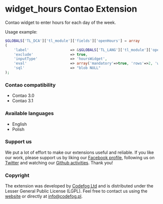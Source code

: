 widget_hours Contao Extension
=============================

Contao widget to enter hours for each day of the week.

Usage example:

```php
$GLOBALS['TL_DCA']['tl_module']['fields']['openHours'] = array
(
	'label'                   => &$GLOBALS['TL_LANG']['tl_module']['openHours'],
	'exclude'                 => true,
	'inputType'               => 'hoursWidget',
	'eval'                    => array('mandatory'=>true, 'rows'=>2, 'weekOffset'=>1, 'tl_class'=>'clr'),
	'sql'                     => "blob NULL"
);
```

### Contao compatibility
- Contao 3.0
- Contao 3.1

### Available languages
- English
- Polish

### Support us
We put a lot of effort to make our extensions useful and reliable. If you like our work, please support us by liking our [Facebook profile](http://facebook.com/Codefog), following us on [Twitter](https://twitter.com/codefog) and watching our [Github activities](http://github.com/codefog). Thank you!

### Copyright
The extension was developed by [Codefog Ltd](http://codefog.pl) and is distributed under the Lesser General Public License (LGPL). Feel free to contact us using the [website](http://codefog.pl) or directly at info@codefog.pl.